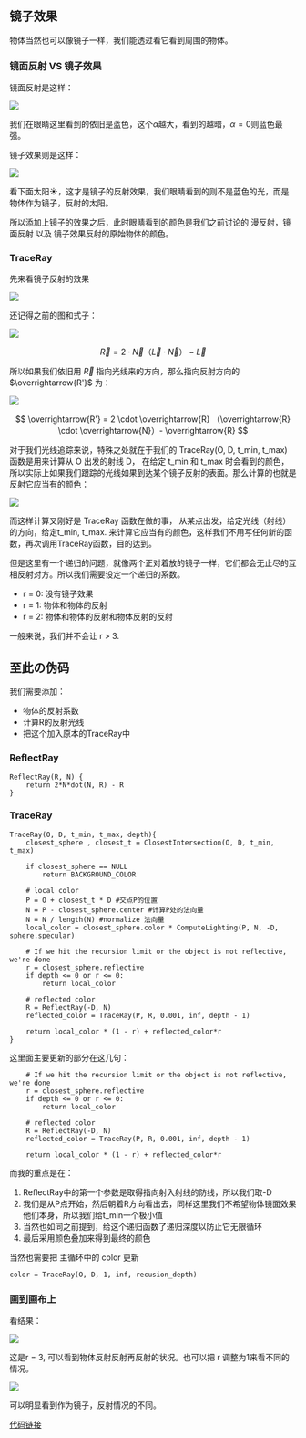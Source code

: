 ## 镜子效果

物体当然也可以像镜子一样，我们能透过看它看到周围的物体。


### 镜面反射 VS 镜子效果

镜面反射是这样：

![](images/eye_specular.png)

我们在眼睛这里看到的依旧是蓝色，这个$\alpha$越大，看到的越暗，$\alpha = 0$则蓝色最强。


镜子效果则是这样：

![](images/eye_mirror.png)

看下面太阳☀️，这才是镜子的反射效果，我们眼睛看到的则不是蓝色的光，而是物体作为镜子，反射的太阳。


所以添加上镜子的效果之后，此时眼睛看到的颜色是我们之前讨论的 漫反射，镜面反射 以及 镜子效果反射的原始物体的颜色。

### TraceRay

先来看镜子反射的效果

![](images/mirror.png)


还记得之前的图和式子：

![](images/specular_reflection2.png)

$$
\overrightarrow{R} = 2 \cdot \overrightarrow{N} （\overrightarrow{L} \cdot \overrightarrow{N}）- \overrightarrow{L}
$$

所以如果我们依旧用 $\overrightarrow{R}$ 指向光线来的方向，那么指向反射方向的$\overrightarrow{R'}$ 为：

![](images/mirror_r.png)


$$
\overrightarrow{R'} = 2 \cdot \overrightarrow{R} （\overrightarrow{R} \cdot \overrightarrow{N}）- \overrightarrow{R}
$$


对于我们光线追踪来说，特殊之处就在于我们的 TraceRay(O, D, t\_min, t\_max) 函数是用来计算从 O 出发的射线 D， 在给定 t\_min 和 t_max 时会看到的颜色，所以实际上如果我们跟踪的光线如果到达某个镜子反射的表面。那么计算的也就是反射它应当有的颜色：

![](images/reflected_traceray.png)


而这样计算又刚好是 TraceRay 函数在做的事， 从某点出发，给定光线（射线）的方向，给定t\_min, t\_max. 来计算它应当有的颜色，这样我们不用写任何新的函数，再次调用TraceRay函数，目的达到。

但是这里有一个递归的问题，就像两个正对着放的镜子一样，它们都会无止尽的互相反射对方。所以我们需要设定一个递归的系数。

- r = 0: 没有镜子效果
- r = 1: 物体和物体的反射
- r = 2: 物体和物体的反射和物体反射的反射

一般来说，我们并不会让 r > 3.



## 至此の伪码

我们需要添加：

- 物体的反射系数
- 计算R的反射光线
- 把这个加入原本的TraceRay中


### ReflectRay


```
ReflectRay(R, N) {
	return 2*N*dot(N, R) - R
}
```

### TraceRay



```
TraceRay(O, D, t_min, t_max, depth){
	closest_sphere , closest_t = ClosestIntersection(O, D, t_min, t_max)

	if closest_sphere == NULL
		return BACKGROUND_COLOR

	# local color
	P = O + closest_t * D #交点P的位置
	N = P - closest_sphere.center #计算P处的法向量
	N = N / length(N) #normalize 法向量
	local_color = closest_sphere.color * ComputeLighting(P, N, -D, sphere.specular)

	# If we hit the recursion limit or the object is not reflective, we're done
	r = closest_sphere.reflective
	if depth <= 0 or r <= 0:
		return local_color

	# reflected color
	R = ReflectRay(-D, N)
	reflected_color = TraceRay(P, R, 0.001, inf, depth - 1)

	return local_color * (1 - r) + reflected_color*r
}
```


这里面主要更新的部分在这几句：

```
	# If we hit the recursion limit or the object is not reflective, we're done
	r = closest_sphere.reflective
	if depth <= 0 or r <= 0:
		return local_color

	# reflected color
	R = ReflectRay(-D, N)
	reflected_color = TraceRay(P, R, 0.001, inf, depth - 1)

	return local_color * (1 - r) + reflected_color*r
```

而我的重点是在：

1. ReflectRay中的第一个参数是取得指向射入射线的防线，所以我们取-D
2. 我们是从P点开始，然后朝着R方向看出去，同样这里我们不希望物体镜面效果他们本身，所以我们给t_min一个极小值
3. 当然也如同之前提到，给这个递归函数了递归深度以防止它无限循环
4. 最后采用颜色叠加来得到最终的颜色

当然也需要把 主循环中的 color 更新

```
color = TraceRay(O, D, 1, inf, recusion_depth)
```


### 画到画布上


看结果：

![](images/raytracying05_r3.png)


这是r = 3, 可以看到物体反射反射再反射的状况。也可以把 r 调整为1来看不同的情况。

![](images/raytracying05_r1.png)


可以明显看到作为镜子，反射情况的不同。


[代码链接](code/raytracying05.py)
